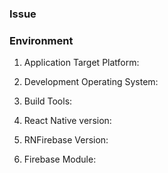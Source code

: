 <!---
  - BEFORE YOU MAKE AN ISSUE -
-->

<!---
1) If you're trying to request a feature then please do so via our request board:
    https://react-native-firebase.canny.io/feature-requests
--->

<!---
2) If this is a setup issue then please make sure you've correctly followed the setup guides, most setup issues such as 'duplicate dex files', 'default app has not been initialized' etc are all down to an incorrect setup as the guides haven't been correctly followed.
-->

### Issue

<!--- Please write your issue here, provide as much detail as you can, code snippets, key files which will help us to debug such as your `Podfile` and/or `app/build.gradle` file). -->



### Environment

<!--- (e.g. iOS, Android, Both) --->
1. Application Target Platform: 

<!--- (e.g. macOS Sierra, Windows 10) --->
2. Development Operating System: 

<!--- (Xcode or Android Studio version, iOS or Android SDK version - if relevant) --->
3. Build Tools: 

<!--- (e.g. 0.45.1) --->
4. React Native version: 

<!--- (e.g. 2.1.3) --->
5. RNFirebase Version: 

<!--- (e.g. database, auth, messaging, analytics etc - or N/A if not applicable) --->
6. Firebase Module: 
